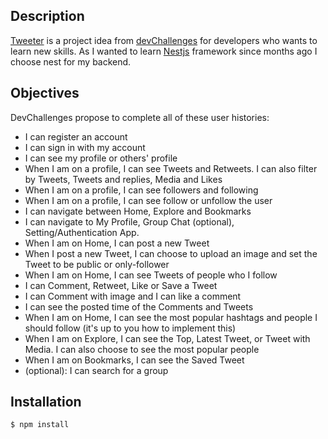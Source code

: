 ## Description

[Tweeter](https://devchallenges.io/challenges/rleoQc34THclWx1cFFKH) is a project idea from [devChallenges](https://devchallenges.io) for developers who wants to learn new skills.
As I wanted to learn [Nestjs](https://nestjs.com/) framework since months ago I choose nest for my backend.

## Objectives

DevChallenges propose to complete all of these user histories:

- I can register an account
- I can sign in with my account
- I can see my profile or others' profile
- When I am on a profile, I can see Tweets and Retweets. I can also filter by Tweets, Tweets and replies, Media and Likes
- When I am on a profile, I can see followers and following
- When I am on a profile, I can see follow or unfollow the user
- I can navigate between Home, Explore and Bookmarks
- I can navigate to My Profile, Group Chat (optional), Setting/Authentication App.
- When I am on Home, I can post a new Tweet
- When I post a new Tweet, I can choose to upload an image and set the Tweet to be public or only-follower
- When I am on Home, I can see Tweets of people who I follow
- I can Comment, Retweet, Like or Save a Tweet
- I can Comment with image and I can like a comment
- I can see the posted time of the Comments and Tweets
- When I am on Home, I can see the most popular hashtags and people I should follow (it's up to you how to implement this)
- When I am on Explore, I can see the Top, Latest Tweet, or Tweet with Media. I can also choose to see the most popular people
- When I am on Bookmarks, I can see the Saved Tweet
- (optional): I can search for a group

## Installation

```bash
$ npm install
```
